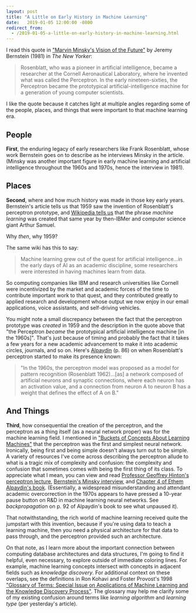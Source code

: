 ```yaml
---
layout: post
title: "A Little on Early History in Machine Learning"
date:   2019-01-05 12:00:00 -0800
redirect_from:
  - /2019-01-05-a-little-on-early-history-in-machine-learning.html
---
```


I read this quote in ["Marvin Minsky's Vision of the Future"](https://www.newyorker.com/magazine/1981/12/14/a-i) by Jeremy Bernstein (1981) in _The New Yorker_:

> Rosenblatt, who was a pioneer in artificial intelligence, became a researcher at the Cornell Aeronautical Laboratory, where he invented what was called the Perceptron. In the early nineteen-sixties, the Perceptron became the prototypical artificial-intelligence machine for a generation of young computer scientists.

I like the quote because it catches light at multiple angles regarding some of the people, places, and things that were important to that machine learning era.

## People
**First**, the enduring legacy of early researchers like Frank Rosenblatt, whose work Bernstein goes on to describe as he interviews Minsky in the article. (Minsky was another important figure in early machine learning and artificial intelligence throughout the 1960s and 1970s, hence the interview in 1981).

## Places
**Second**, where and how much history was made in those key early years. Bernstein's article tells us that 1959 saw the invention of Rosenblatt's perceptron prototype, and [Wikipedia tells us](https://en.wikipedia.org/wiki/Machine_learning#History_and_relationships_to_other_fields) that the phrase _machine learning_ was created that same year by then-IBMer and computer science giant Arthur Samuel.

Why _then_, why 1959?

The same wiki has this to say:

> Machine learning grew out of the quest for artificial intelligence...in the early days of AI as an academic discipline, some researchers were interested in having machines learn from data.

So computing companies like IBM and research universities like Cornell were incentivized by the market and academic forces of the time to contribute important work to that quest, and they contributed greatly to applied research and development whose output we now enjoy in our email applications, voice assistants, and self-driving vehicles.

You might note a small discrepancy between the fact that the perceptron prototype was _created_ in 1959 and the description in the quote above that "the Perceptron _became_ the prototypical artificial intelligence machine [in the 1960s]". That's just because of timing and probably the fact that it takes a few years for a new academic advancement to make it into academic circles, journals, and so on. Here's [Alpaydin](https://mitpress.mit.edu/contributors/ethem-alpaydin) (p. 86) on when Rosenblatt's perceptron started to make its presence known:

> "In the 1960s, the perceptron model was proposed as a model for pattern recognition (Rosenblatt 1962)...[as] a network composed of artificial neurons and synaptic connections, where each neuron has an activation value, and a connection from neuron A to neuron B has a weight that defines the effect of A on B."

## And Things
**Third**, how consequential the creation of the perceptron, and the perceptron as a thing itself (as a neural network proper) was for the machine learning field. I mentioned in ["Buckets of Concepts About Learning Machines"](https://ahumanlearningmachinelearning.com/2019/01/04/buckets-of-concepts-about-learning-machines.html) that the perceptron was the first and simplest neural network. Ironically, being first and being simple doesn't always turn out to be simple. A variety of resources I've come across describing the perceptron allude to what is a tragic mix of complexity and confusion: the complexity and confusion that sometimes comes with being the first thing of its class. To appreciate what I mean, you can view and read [Professor Geoffrey Hinton's perceptron lecture](https://www.youtube.com/watch?v=YRMvQuutgS8&list=PLoRl3Ht4JOcdU872GhiYWf6jwrk_SNhz9&index=8&t=0s), [Bernstein's Minsky interview](https://www.newyorker.com/magazine/1981/12/14/a-i), and [Chapter 4 of Ethem Alpaydin's book](https://mitpress.mit.edu/contributors/ethem-alpaydin). (Essentially, a widespread misunderstanding and attendant academic overcorrection in the 1970s appears to have pressed a 10-year pause button on R&D in machine learning neural networks. See _backpropagation_ on p. 92 of Alpaydin's book to see what unpaused it).

That notwithstanding, the rich world of machine learning received quite the jumpstart with this invention, because if you're using data to teach a learning machine, then you need a physical architecture for that data to pass through, and the perceptron provided such an architecture.

On that note, as I learn more about the important connection between computing database architectures and data structures, I'm going to find it helpful, even necessary, to explore outside of immediate coloring lines. For example, machine learning concepts intersect with concepts in adjacent fields such as _knowledge discovery_. For additional context on these overlaps, see the definitions in Ron Kohavi and Foster Provost's 1998 ["Glossary of Terms: Special Issue on Applications of Machine Learning and the Knowledge Discovery Process"](http://robotics.stanford.edu/~ronnyk/glossary.pdf). The glossary may help me clarify some of my existing confusion around terms like _learning algorithm_ and _learning type_ (per yesterday's article).
